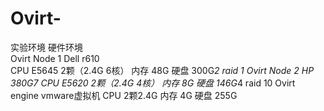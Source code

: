 # Ovirt-
实验环境
硬件环境  
Ovirt Node 1 Dell r610  
CPU E5645 2颗（2.4G 6核） 内存 48G  硬盘  300G*2 raid 1 Ovirt Node 2 HP 380G7  CPU E5620 2颗（2.4G 4核） 内存 8G  硬盘  146G*4 raid 10  Ovirt engine vmware虚拟机 CPU 2颗2.4G  内存 4G 硬盘  255G 
